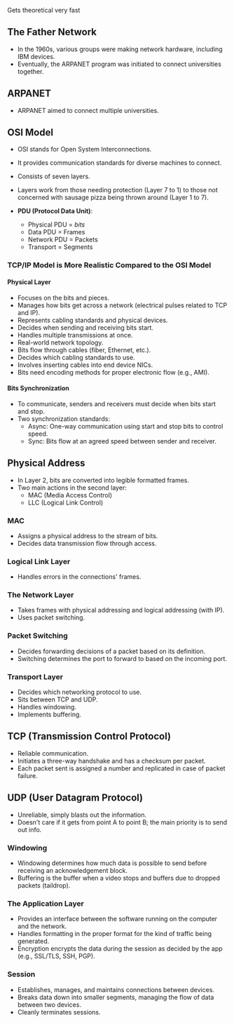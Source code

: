  Gets theoretical very fast

## The Father Network
- In the 1960s, various groups were making network hardware, including IBM devices.
- Eventually, the ARPANET program was initiated to connect universities together.

## ARPANET
- ARPANET aimed to connect multiple universities.

## OSI Model
- OSI stands for Open System Interconnections.
- It provides communication standards for diverse machines to connect.
- Consists of seven layers.
- Layers work from those needing protection (Layer 7 to 1) to those not concerned with sausage pizza being thrown around (Layer 1 to 7).

- **PDU (Protocol Data Unit)**:
  - Physical PDU = *bits*
  - Data PDU = Frames
  - Network PDU = Packets
  - Transport = Segments

### TCP/IP Model is More Realistic Compared to the OSI Model
#### Physical Layer
- Focuses on the bits and pieces.
- Manages how bits get across a network (electrical pulses related to TCP and IP).
- Represents cabling standards and physical devices.
- Decides when sending and receiving bits start.
- Handles multiple transmissions at once.
- Real-world network topology.
- Bits flow through cables (fiber, Ethernet, etc.).
- Decides which cabling standards to use.
- Involves inserting cables into end device NICs.
- Bits need encoding methods for proper electronic flow (e.g., AMI).

#### Bits Synchronization
- To communicate, senders and receivers must decide when bits start and stop.
- Two synchronization standards:
  - Async: One-way communication using start and stop bits to control speed.
  - Sync: Bits flow at an agreed speed between sender and receiver.

## Physical Address
- In Layer 2, bits are converted into legible formatted frames.
- Two main actions in the second layer:
  - MAC (Media Access Control)
  - LLC (Logical Link Control)

### MAC
- Assigns a physical address to the stream of bits.
- Decides data transmission flow through access.

### Logical Link Layer
- Handles errors in the connections' frames.

### The Network Layer
- Takes frames with physical addressing and logical addressing (with IP).
- Uses packet switching.

### Packet Switching
- Decides forwarding decisions of a packet based on its definition.
- Switching determines the port to forward to based on the incoming port.

### Transport Layer
- Decides which networking protocol to use.
- Sits between TCP and UDP.
- Handles windowing.
- Implements buffering.

## TCP (Transmission Control Protocol)
- Reliable communication.
- Initiates a three-way handshake and has a checksum per packet.
- Each packet sent is assigned a number and replicated in case of packet failure.

## UDP (User Datagram Protocol)
- Unreliable, simply blasts out the information.
- Doesn't care if it gets from point A to point B; the main priority is to send out info.

### Windowing
- Windowing determines how much data is possible to send before receiving an acknowledgement block.
- Buffering is the buffer when a video stops and buffers due to dropped packets (taildrop).

### The Application Layer
- Provides an interface between the software running on the computer and the network.
- Handles formatting in the proper format for the kind of traffic being generated.
- Encryption encrypts the data during the session as decided by the app (e.g., SSL/TLS, SSH, PGP).

### Session
- Establishes, manages, and maintains connections between devices.
- Breaks data down into smaller segments, managing the flow of data between two devices.
- Cleanly terminates sessions.
